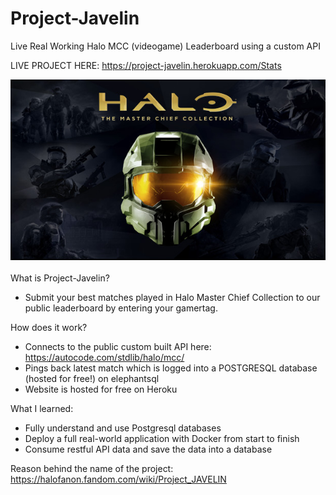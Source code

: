 # Project-Javelin
Live Real Working Halo MCC (videogame) Leaderboard using a custom API

LIVE PROJECT HERE: https://project-javelin.herokuapp.com/Stats

![](halo.jpg)
<br>
<br>
What is Project-Javelin?
- Submit your best matches played in Halo Master Chief Collection to our public leaderboard by entering your gamertag.

How does it work?
- Connects to the public custom built API here: https://autocode.com/stdlib/halo/mcc/
- Pings back latest match which is logged into a POSTGRESQL database (hosted for free!) on elephantsql
- Website is hosted for free on Heroku

What I learned:
- Fully understand and use Postgresql databases
- Deploy a full real-world application with Docker from start to finish
- Consume restful API data and save the data into a database

Reason behind the name of the project: https://halofanon.fandom.com/wiki/Project_JAVELIN
